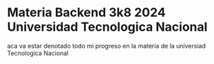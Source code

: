 # Materia Backend 3k8 2024 Universidad Tecnologica Nacional
aca va estar denotado todo mi progreso en la materia de la universiad Tecnologica Nacional
